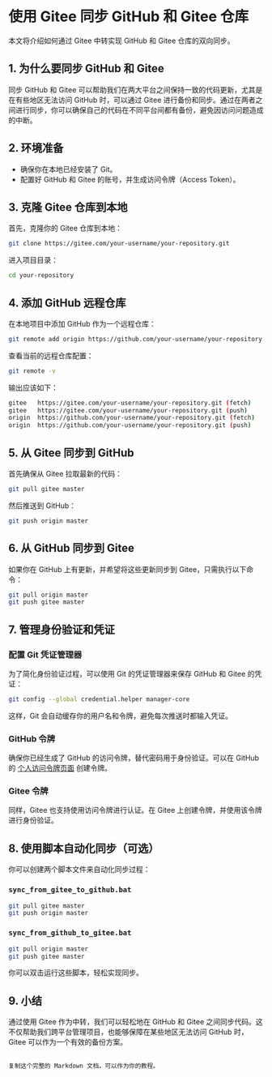 
# 使用 Gitee 同步 GitHub 和 Gitee 仓库

本文将介绍如何通过 Gitee 中转实现 GitHub 和 Gitee 仓库的双向同步。

## 1. 为什么要同步 GitHub 和 Gitee

同步 GitHub 和 Gitee 可以帮助我们在两大平台之间保持一致的代码更新，尤其是在有些地区无法访问 GitHub 时，可以通过 Gitee 进行备份和同步。通过在两者之间进行同步，你可以确保自己的代码在不同平台间都有备份，避免因访问问题造成的中断。

## 2. 环境准备

- 确保你在本地已经安装了 Git。
- 配置好 GitHub 和 Gitee 的账号，并生成访问令牌（Access Token）。

## 3. 克隆 Gitee 仓库到本地

首先，克隆你的 Gitee 仓库到本地：

```bash
git clone https://gitee.com/your-username/your-repository.git
```

进入项目目录：

```bash
cd your-repository
```

## 4. 添加 GitHub 远程仓库

在本地项目中添加 GitHub 作为一个远程仓库：

```bash
git remote add origin https://github.com/your-username/your-repository.git
```

查看当前的远程仓库配置：

```bash
git remote -v
```

输出应该如下：

```bash
gitee   https://gitee.com/your-username/your-repository.git (fetch)
gitee   https://gitee.com/your-username/your-repository.git (push)
origin  https://github.com/your-username/your-repository.git (fetch)
origin  https://github.com/your-username/your-repository.git (push)
```

## 5. 从 Gitee 同步到 GitHub

首先确保从 Gitee 拉取最新的代码：

```bash
git pull gitee master
```

然后推送到 GitHub：

```bash
git push origin master
```

## 6. 从 GitHub 同步到 Gitee

如果你在 GitHub 上有更新，并希望将这些更新同步到 Gitee，只需执行以下命令：

```bash
git pull origin master
git push gitee master
```

## 7. 管理身份验证和凭证

### 配置 Git 凭证管理器

为了简化身份验证过程，可以使用 Git 的凭证管理器来保存 GitHub 和 Gitee 的凭证：

```bash
git config --global credential.helper manager-core
```

这样，Git 会自动缓存你的用户名和令牌，避免每次推送时都输入凭证。

### GitHub 令牌

确保你已经生成了 GitHub 的访问令牌，替代密码用于身份验证。可以在 GitHub 的 [个人访问令牌页面](https://github.com/settings/tokens) 创建令牌。

### Gitee 令牌

同样，Gitee 也支持使用访问令牌进行认证。在 Gitee 上创建令牌，并使用该令牌进行身份验证。

## 8. 使用脚本自动化同步（可选）

你可以创建两个脚本文件来自动化同步过程：

### `sync_from_gitee_to_github.bat`

```bash
git pull gitee master
git push origin master
```

### `sync_from_github_to_gitee.bat`

```bash
git pull origin master
git push gitee master
```

你可以双击运行这些脚本，轻松实现同步。

## 9. 小结

通过使用 Gitee 作为中转，我们可以轻松地在 GitHub 和 Gitee 之间同步代码。这不仅帮助我们跨平台管理项目，也能够保障在某些地区无法访问 GitHub 时，Gitee 可以作为一个有效的备份方案。

```

复制这个完整的 Markdown 文档，可以作为你的教程。
